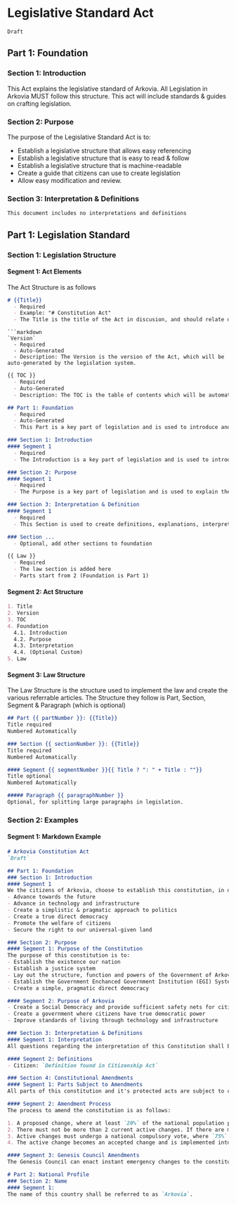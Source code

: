 
# Legislative Standard Act
`Draft`

## Part 1: Foundation
### Section 1: Introduction
This Act explains the legislative standard of Arkovia. All Legislation in Arkovia MUST follow this structure. This act will include standards & guides on crafting legislation.

### Section 2: Purpose
The purpose of the Legislative Standard Act is to:
- Establish a legislative structure that allows easy referencing
- Establish a legislative structure that is easy to read & follow
- Establish a legislative structure that is machine-readable
- Create a guide that citizens can use to create legislation
- Allow easy modification and review.

### Section 3: Interpretation & Definitions
`This document includes no interpretations and definitions`

## Part 1: Legislation Standard
### Section 1: Legislation Structure
#### Segment 1: Act Elements
The Act Structure is as follows

```markdown
# {{Title}}
  - Required
  - Example: "# Constitution Act"
  - The Title is the title of the Act in discusion, and should relate directly to it's contents.
```
```
```markdown
`Version`
  - Required
  - Auto-Generated
  - Description: The Version is the version of the Act, which will be auto-generated by the legislation system.
```
```markdown
{{ TOC }}
  - Required
  - Auto-Generated
  - Description: The TOC is the table of contents which will be automatically generated by the legislative system.
```
```markdown
## Part 1: Foundation
  - Required
  - Auto-Generated
  - This Part is a key part of legislation and is used to introduce and explain the purpose of the Act in discussion
```
```markdown
### Section 1: Introduction
#### Segment 1
  - Required
  - The Introduction is a key part of legislation and is used to introduce and explain the Act in discussion
```
```markdown
### Section 2: Purpose
#### Segment 1
  - Required
  - The Purpose is a key part of legislation and is used to explain the purpose of the Act in discussion
```
```markdown
### Section 3: Interpretation & Definition
#### Segment 1
  - Required
  - This Section is used to create definitions, explanations, interpretations and a glossary of terms used in the legislative document
```
```markdown
### Section ...
  - Optional, add other sections to foundation
```
```markdown
{{ Law }}
  - Required
  - The law section is added here
  - Parts start from 2 (Foundation is Part 1)
```

#### Segment 2: Act Structure
```markdown
1. Title
2. Version
3. TOC
4. Foundation
  4.1. Introduction
  4.2. Purpose
  4.3. Interpretation
  4.4. (Optional Custom)
5. Law
```

#### Segment 3: Law Structure
The Law Structure is the structure used to implement the law and create the various referrable articles. The Structure they follow is Part, Section, Segment & Paragraph (which is optional)

```markdown
## Part {{ partNumber }}: {{Title}}
Title required
Numbered Automatically

### Section {{ sectionNumber }}: {{Title}}
Title required
Numbered Automatically

#### Segment {{ segmentNumber }}{{ Title ? ": " + Title : ""}}
Title optional
Numbered Automatically

##### Paragraph {{ paragraphNumber }}
Optional, for splitting large paragraphs in legislation.
```

### Section 2: Examples
#### Segment 1: Markdown Example
```markdown
# Arkovia Constitution Act
`Draft`

## Part 1: Foundation
### Section 1: Introduction
#### Segment 1
We the citizens of Arkovia, choose to establish this constitution, in order to establish a nation & country which aims to: 
- Advance towards the future
- Advance in technology and infrastructure
- Create a simplistic & pragmatic approach to politics
- Create a true direct democracy
- Promote the welfare of citizens
- Secure the right to our universal-given land

### Section 2: Purpose
#### Segment 1: Purpose of the Constitution
The purpose of this constitution is to:
- Establish the existence our nation
- Establish a justice system
- Lay out the structure, function and powers of the Government of Arkovia
- Establish the Government Enchanced Government Institution (EGI) System
- Create a simple, pragmatic direct democracy

#### Segment 2: Purpose of Arkovia
- Create a Social Democracy and provide sufficient safety nets for citizens.
- Create a government where citizens have true democratic power
- Improve standards of living through technology and infrastructure

### Section 3: Interpretation & Definitions
#### Segment 1: Interpretation
All questions regarding the interpretation of this Constitution shall be decided by the Genesis Council.

#### Segment 2: Definitions
- Citizen: `Definition found in Citizenship Act`

### Section 4: Constitutional Amendments
#### Segment 1: Parts Subject to Amendments
All parts of this constitution and it's protected acts are subject to change unless explicitly stated.

#### Segment 2: Amendment Process
The process to amend the constitution is as follows:

1. A proposed change, where at least `20%` of the national population participates with an approval of at least `50% + 1`.
2. There must not be more than 2 current active changes. If there are more than 2 active changes, a queue will be formed, in the order of highest approval.
3. Active changes must undergo a national compulsory vote, where `75%` of the population must approve.
4. The active change becomes an accepted change and is implemented into the constitution.

#### Segment 3: Genesis Council Amendments
The Genesis Council can enact instant emergency changes to the constitution by Council Vote to protect the sovereignty and stability of the country, but will generally abstain from doing so.

# Part 2: National Profile
### Section 2: Name
#### Segment 1:
The name of this country shall be referred to as `Arkovia`.
```
